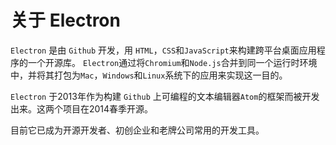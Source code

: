 # 关于 Electron

`Electron` 是由 `Github` 开发，用 `HTML`，`CSS`和`JavaScript`来构建跨平台桌面应用程序的一个开源库。 `Electron`通过将`Chromium`和`Node.js`合并到同一个运行时环境中，并将其打包为`Mac`，`Windows`和`Linux`系统下的应用来实现这一目的。

`Electron` 于2013年作为构建 `Github` 上可编程的文本编辑器`Atom`的框架而被开发出来。这两个项目在2014春季开源。

目前它已成为开源开发者、初创企业和老牌公司常用的开发工具。 
